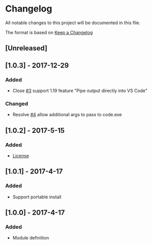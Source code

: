 # Changelog
All notable changes to this project will be documented in this file.

The format is based on [Keep a Changelog](http://keepachangelog.com/en/1.0.0/)

## [Unreleased]

## [1.0.3] - 2017-12-29
### Added
- Close [#3](https://github.com/wtjones/PSCode/issues/3) support 1.19 feature "Pipe output directly into VS Code"
### Changed
- Resolve [#4](https://github.com/wtjones/PSCode/issues/4) allow additional args to pass to code.exe

## [1.0.2] - 2017-5-15
### Added
- [License](https://github.com/wtjones/PSCode/blob/master/LICENSE.txt)

## [1.0.1] - 2017-4-17
### Added
- Support portable install

## [1.0.0] - 2017-4-17
### Added
- Module definition